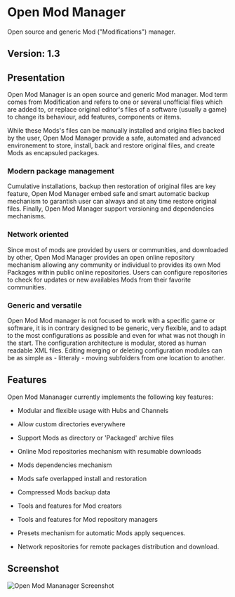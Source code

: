 # Open Mod Manager

Open source and generic Mod ("Modifications") manager.

## Version: 1.3

## Presentation

Open Mod Manager is an open source and generic Mod manager. Mod term comes from
Modification and refers to one or several unofficial files which are added to, or
replace original editor's files of a software (usually a game) to change its behaviour,
add features, components or items.

While these Mods's files can be manually installed and origina files backed by the user,
Open Mod Manager provide a safe, automated and advanced environement to store, install,
back and restore original files, and create Mods as encapsuled packages.

### Modern package management

Cumulative installations, backup then restoration of original files are key feature,
Open Mod Manager embed safe and smart automatic backup mechanism to garantish user can
always and at any time restore original files. Finally, Open Mod Manager support
versioning and dependencies mechanisms.

### Network oriented

Since most of mods are provided by users or communities, and downloaded by other, Open
Mod Manager provides an open online repository mechanism allowing any community or
individual to provides its own Mod Packages within public online repositories. Users
can configure repositories to check for updates or new availables Mods from their
favorite communities.

### Generic and versatile

Open Mod Mod manager is not focused to work with a specific game or software, it is in
contrary designed to be generic, very flexible, and to adapt to the most configurations
as possible and even for what was not though in the start. The configuration
architecture is modular, stored as human readable XML files. Editing merging or
deleting configuration modules can be as simple as - litteraly - moving subfolders
from one location to another.

## Features

Open Mod Mananager currently implements the following key features:

- Modular and flexible usage with Hubs and Channels
- Allow custom directories everywhere
- Support Mods as directory or 'Packaged' archive files
- Online Mod repositories mechanism with resumable downloads
- Mods dependencies mechanism
- Mods safe overlapped install and restoration
- Compressed Mods backup data
- Tools and features for Mod creators
- Tools and features for Mod repository managers

- Presets mechanism for automatic Mods apply sequences.
- Network repositories for remote packages distribution and download.

## Screenshot

![Open Mod Mananager Screenshot](screenshot.png)
